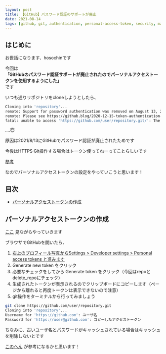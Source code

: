 ```yaml
---
layout: post
title: 【GitHub】パスワード認証のサポートが廃止
date: 2021-08-14
tags: [github, git, authentication, personal-access-token, security, mac]
---
```


## はじめに

お世話になります、hosochinです

今回は  
**「GitHubのパスワード認証サポートが廃止されたのでパーソナルアクセストークンを使用するようにした」**  
です

いつも通りリポジトリをcloneしようとしたら、

```bash
Cloning into 'repository'...
remote: Support for password authentication was removed on August 13, 2021. Please use a personal access token instead.
remote: Please see https://github.blog/2020-12-15-token-authentication-requirements-for-git-operations/ for more information.
fatal: unable to access 'https://github.com/user/repository.git/': The requested URL returned error: 403
```

....😇

原因は2021/8/13にGitHubでパスワード認証が廃止されたためです

今後はHTTPS Git操作する場合はトークン使ってねーってことらしいです

[参考](https://github.blog/2020-12-15-token-authentication-requirements-for-git-operations/)

なのでパーソナルアクセストークンの設定をやっていこうと思います！

## 目次

- [パーソナルアクセストークンの作成](#パーソナルアクセストークンの作成)

## パーソナルアクセストークンの作成

[ここ](https://docs.github.com/en/github/authenticating-to-github/keeping-your-account-and-data-secure/creating-a-personal-access-token) 見ながらやっていきます

ブラウザでGitHubを開いたら、

1. [右上のプロフィール写真からSettings > Developer settings > Personal access tokens と進みます](https://github.com/settings/tokens)
2. Generate new token をクリック
3. 必要なチェックをしてから Generate token をクリック（今回はrepoとdelete_repoにチェック）
4. 生成されたトークンが表示されるのでクリップボードにコピーします（ページから離れると再度トークンは表示できないので注意）
5. git操作をターミナルから行ってみましょう

```bash
git clone https://github.com/user/repository.git
Cloning into 'repository'...
Username for 'https://github.com': ユーザ名
Password for 'https://user@github.com': コピーしたアクセストークン
```

ちなみに、古いユーザ名とパスワードがキャッシュされている場合はキャッシュを削除しないとです

[このへん](https://docs.github.com/ja/github/getting-started-with-github/getting-started-with-git/updating-credentials-from-the-macos-keychain) が参考になるかと思います！
